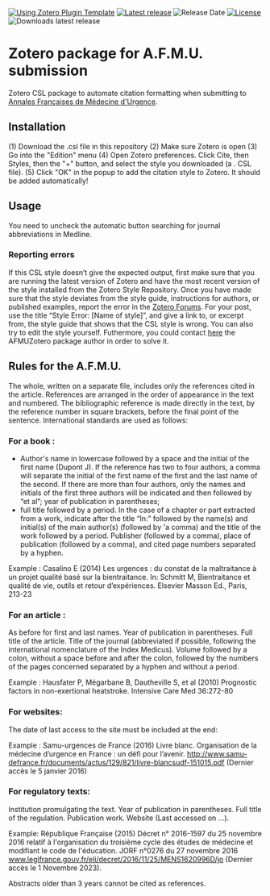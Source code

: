 [![Using Zotero Plugin Template](https://img.shields.io/badge/Using-Zotero%20Plugin%20Template-blue?style=flat-round&logo=github)](https://github.com/windingwind/zotero-plugin-template)
[![Latest release](https://img.shields.io/github/release/edlansiaux/AFMUzotero)](edlansiaux/AFMUzotero/releases)
![Release Date](https://img.shields.io/github/release-date/edlansiaux/AFMUzotero?color=9cf)
[![License](https://img.shields.io/github/license/edlansiaux/AFMUzotero)](https://github.com/edlansiaux/AFMUzotero/blob/master/LICENSE)
![Downloads latest release](https://img.shields.io/github/downloads/edlansiaux/AFMUzotero/latest/total?color=yellow)

# Zotero package for A.F.M.U. submission

Zotero CSL package to automate citation formatting when submitting to [Annales Françaises de Médecine d'Urgence](https://www.jle.com/fr/revues/fmu/revue.phtml).

## Installation
(1) Download the .csl file in this repository
(2) Make sure Zotero is open 
(3) Go into the "Edition" menu 
(4) Open Zotero preferences. Click Cite, then Styles, then the "+" button, and select the style you downloaded (a . CSL file).
(5) Click "OK" in the popup to add the citation style to Zotero. 
It should be added automatically!

## Usage

You need to uncheck the automatic button searching for journal abbreviations in Medline.

### Reporting errors
If this CSL style doesn’t give the expected output, first make sure that you are running the latest version of Zotero and have the most recent version of the style installed from the Zotero Style Repository. Once you have made sure that the style deviates from the style guide, instructions for authors, or published examples, report the error in the [Zotero Forums](https://www.zotero.org/forum). For your post, use the title “Style Error: [Name of style]”, and give a link to, or excerpt from, the style guide that shows that the CSL style is wrong. You can also try to edit the style yourself. 
Futhermore, you could contact [here](edouard.lansiaux@orange.fr) the AFMUZotero package author in order to solve it.

## Rules for the A.F.M.U.
The whole, written on a separate file, includes only the references cited in the article. References are arranged in the order of appearance in the text and numbered. The bibliographic reference is made directly in the text, by the reference number in square brackets, before the final point of the sentence. International standards are used as follows:

### For a book :
- Author's name in lowercase followed by a space and the initial of the first name (Dupont J). If the reference has two to four authors, a comma will separate the initial of the first name of the first and the last name of the second. If there are more than four authors, only the names and initials of the first three authors will be indicated and then followed by “et al”;
year of publication in parentheses;
- full title followed by a period. In the case of a chapter or part extracted from a work, indicate after the title “In:” followed by the name(s) and initial(s) of the main author(s) (followed by 'a comma) and the title of the work followed by a period. Publisher (followed by a comma), place of publication (followed by a comma), and cited page numbers separated by a hyphen.

Example : Casalino E (2014) Les urgences : du constat de la maltraitance à un projet qualité basé sur la bientraitance. In: Schmitt M, Bientraitance et qualité de vie, outils et retour d’expériences. Elsevier Masson Ed., Paris, 213-23

### For an article :
As before for first and last names. Year of publication in parentheses. Full title of the article. Title of the journal (abbreviated if possible, following the international nomenclature of the Index Medicus). Volume followed by a colon, without a space before and after the colon, followed by the numbers of the pages concerned separated by a hyphen and without a period.

Example : Hausfater P, Mégarbane B, Dautheville S, et al (2010) Prognostic factors in non-exertional heatstroke. Intensive Care Med 36:272-80

### For websites:

The date of last access to the site must be included at the end:

Example : Samu-urgences de France (2016) Livre blanc. Organisation de la médecine d’urgence en France : un défi pour l’avenir. http://www.samu-defrance.fr/documents/actus/129/821/livre-blancsudf-151015.pdf (Dernier accès le 5 janvier 2016)

### For regulatory texts:

Institution promulgating the text. Year of publication in parentheses. Full title of the regulation. Publication work. Website (Last accessed on …).

Example: République Française (2015) Décret n° 2016-1597 du 25 novembre 2016 relatif à l'organisation du troisième cycle des études de médecine et modifiant le code de l'éducation. JORF n°0276 du 27 novembre 2016 www.legifrance.gouv.fr/eli/decret/2016/11/25/MENS1620996D/jo (Dernier accès le 1 Novembre 2023).

Abstracts older than 3 years cannot be cited as references.
